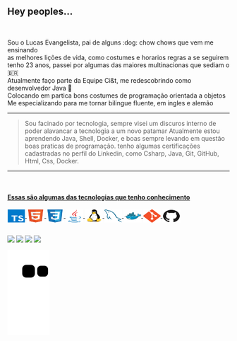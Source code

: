 ## Hey peoples...
<div style="display: inline_block"><br>
<p>Sou o Lucas Evangelista, pai de alguns :dog: chow chows que vem me ensinando<br>
as melhores lições de vida, como costumes e horarios regras a se seguirem<br>
tenho 23 anos, passei por algumas das maiores multinacionas que sediam o 🇧🇷<br>
Atualmente faço parte da Equipe Ci&t, me redescobrindo como desenvolvedor Java 💟<br>
Colocando em partica bons costumes de programação orientada a objetos<br>
  Me especializando para me tornar bilingue fluente, em ingles e alemão<br></p>
  
  <hr />
  
> Sou facinado por tecnologia, sempre visei um discuros interno de poder alavancar a tecnologia a um novo patamar
> Atualmente estou aprendendo Java, Shell, Docker, e boas sempre levando em questão boas praticas de programação. 
> tenho algumas certificações cadastradas no perfil do Linkedin, como Csharp, Java, Git, GitHub, Html, Css, Docker.

<hr />

  
<div align="center">
  <a href="https://github.com/DevDeLucca/DevDeLucca">
</div>
<div style="display: inline_block"><br>
  
  #### Essas são algumas das tecnologias que tenho conhecimento
  <img align="center" alt="Lucas-Ts" height="30" width="40" src="https://raw.githubusercontent.com/devicons/devicon/master/icons/typescript/typescript-plain.svg">
  <img align="center" alt="Lucas-HTML" height="30" width="40" src="https://raw.githubusercontent.com/devicons/devicon/master/icons/html5/html5-original.svg">
  <img align="center" alt="Lucas-CSS" height="30" width="40" src="https://raw.githubusercontent.com/devicons/devicon/master/icons/css3/css3-original.svg">
  <img align="center" alt="Lucas-Java" height="30" width="40" src="https://raw.githubusercontent.com/devicons/devicon/master/icons/java/java-original.svg">
  <img align="center" alt="Lucas-Linux" height="30" width="40" src="https://raw.githubusercontent.com/devicons/devicon/master/icons/linux/linux-original.svg">
  <img align="center" alt="Lucas-MySql" height="30" width="40" src="https://raw.githubusercontent.com/devicons/devicon/master/icons/mysql/mysql-original.svg">
  <img align="center" alt="Lucas-Docker" height="30" width="40" src="https://raw.githubusercontent.com/devicons/devicon/master/icons/docker/docker-original.svg">
  <img align="center" alt="Lucas-Git" height="30" width="40" src="https://raw.githubusercontent.com/devicons/devicon/master/icons/git/git-original.svg">
  <img align="center" alt="Lucas-GitHub" height="30" width="40" src="https://raw.githubusercontent.com/devicons/devicon/master/icons/github/github-original.svg">

 
</div>
  
  ##
 
<div> 
  <a href="https://instagram.com/th.delucca" target="_blank"><img src="https://img.shields.io/badge/-Instagram-%23E4405F?style=for-the-badge&logo=instagram&logoColor=white" target="_blank"></a>
 	<a href="https://www.twitch.tv/Namkazy" target="_blank"><img src="https://img.shields.io/badge/Twitch-9146FF?style=for-the-badge&logo=twitch&logoColor=white" target="_blank"></a>
  <a href = "mailto:devdelucca@gmail.com"><img src="https://img.shields.io/badge/-Gmail-%23333?style=for-the-badge&logo=gmail&logoColor=white" target="_blank"></a>
  <a href="https://www.linkedin.com/in/luccasevangelista/" target="_blank"><img src="https://img.shields.io/badge/-LinkedIn-%230077B5?style=for-the-badge&logo=linkedin&logoColor=white" target="_blank"></a> 
 
  ![Snake animation](https://github.com/rafaballerini/rafaballerini/blob/output/github-contribution-grid-snake.svg)
 
</div>
